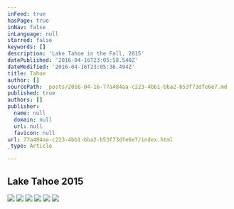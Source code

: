 ```yaml
---
inFeed: true
hasPage: true
inNav: false
inLanguage: null
starred: false
keywords: []
description: 'Lake Tahoe in the Fall, 2015'
datePublished: '2016-04-16T23:05:58.540Z'
dateModified: '2016-04-16T23:05:36.494Z'
title: Tahoe
author: []
sourcePath: _posts/2016-04-16-77a484aa-c223-4bb1-bba2-b53f73dfe6e7.md
published: true
authors: []
publisher:
  name: null
  domain: null
  url: null
  favicon: null
url: 77a484aa-c223-4bb1-bba2-b53f73dfe6e7/index.html
_type: Article

---
```

## Lake Tahoe 2015
![](https://the-grid-user-content.s3-us-west-2.amazonaws.com/1c1c5e5b-8ead-4a59-a08c-a13f8d8d86b1.jpg)
![](https://the-grid-user-content.s3-us-west-2.amazonaws.com/afa77885-e982-4b16-9608-b7413b756306.jpg)
![](https://the-grid-user-content.s3-us-west-2.amazonaws.com/076f73b3-e764-4c88-8a4f-96f315497899.jpg)
![](https://the-grid-user-content.s3-us-west-2.amazonaws.com/4dfc7a13-b0ff-4b06-abd6-6e6b66f97251.jpg)
![](https://the-grid-user-content.s3-us-west-2.amazonaws.com/c24b2c2c-16be-448d-a7f2-b2e391e4fc9d.jpg)
![](https://the-grid-user-content.s3-us-west-2.amazonaws.com/d3b621ba-3793-4f7d-a866-fb470f79c097.jpg)